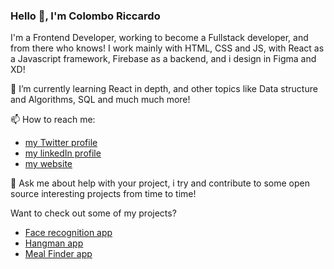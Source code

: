 ### Hello 👋, I'm Colombo Riccardo 

I'm a Frontend Developer, working to become a Fullstack developer, and from there who knows! I work mainly with HTML, CSS and JS, with React as a Javascript framework, Firebase as a backend, and i design in Figma and XD!

🌱 I’m currently learning React in depth, and other topics like Data structure and Algorithms, SQL and much much more!

📫 How to reach me:
 
   - [my Twitter profile](https://twitter.com/riccard80393203)
   - [my linkedIn profile](https://www.linkedin.com/in/riccardo-colombo-534460174)
   - [my website](https://colomboriccardo.com)

    
💬 Ask me about help with your project, i try and contribute to some open source interesting projects from time to time!

Want to check out some of my projects? 
 - [Face recognition app](https://glacial-brook-12071.herokuapp.com/)
 - [Hangman app](https://colomboriccardo.github.io/hangman/)
 - [Meal Finder app](https://colomboriccardo.github.io/meal-finder/)
